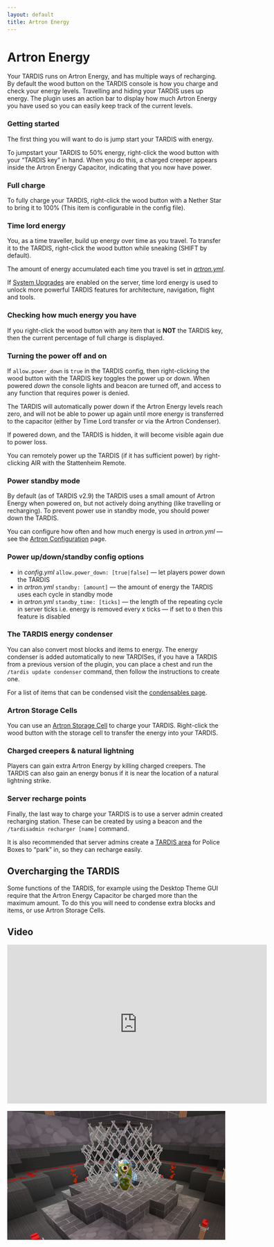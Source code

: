 ```yaml
---
layout: default
title: Artron Energy
---
```


# Artron Energy

Your TARDIS runs on Artron Energy, and has multiple ways of recharging. By default
the wood button on the TARDIS console is how you charge and check your energy levels.
Travelling and hiding your TARDIS uses up energy. The plugin uses an action bar to
display how much Artron Energy you have used so you can easily keep track of the
current levels.

### Getting started

The first thing you will want to do is jump start your TARDIS with energy.

To jumpstart your TARDIS to 50% energy, right-click the wood button with your
“TARDIS key” in hand. When you do this, a charged creeper appears inside the
Artron Energy Capacitor, indicating that you now have power.

### Full charge

To fully charge your TARDIS, right-click the wood button with a Nether Star to
bring it to 100% (This item is configurable in the config file).

### Time lord energy

You, as a time traveller, build up energy over time as you travel. To transfer
it to the TARDIS, right-click the wood button while sneaking (SHIFT by default).

The amount of energy accumulated each time you travel is set in [_artron.yml_](/configuration/energy#player).

If [System Upgrades](system-upgrades) are enabled on the server, time lord energy
is used to unlock more powerful TARDIS features for architecture, navigation, flight and tools.

### Checking how much energy you have

If you right-click the wood button with any item that is **NOT** the TARDIS key,
then the current percentage of full charge is displayed.

### Turning the power off and on

If `allow.power_down` is `true` in the TARDIS config, then right-clicking the
wood button with the TARDIS key toggles the power up or down. When powered _down_
the console lights and beacon are turned off, and access to any function that
requires power is denied.

The TARDIS will automatically power down if the Artron Energy levels reach zero,
and will not be able to power up again until more energy is transferred to the
capacitor (either by Time Lord transfer or via the Artron Condenser).

If powered down, and the TARDIS is hidden, it will become visible again due to
power loss.

You can remotely power up the TARDIS (if it has sufficient power) by right-clicking
AIR with the Stattenheim Remote.

### Power standby mode

By default (as of TARDIS v2.9) the TARDIS uses a small amount of Artron Energy
when powered on, but not actively doing anything (like travelling or recharging).
To prevent power use in standby mode, you should power down the TARDIS.

You can configure how often and how much energy is used in _artron.yml_ — see
the [Artron Configuration](/configuration/energy) page.

### Power up/down/standby config options

- in _config.yml_ `allow.power_down: [true|false]` — let players power down the TARDIS
- in _artron.yml_ `standby: [amount]` — the amount of energy the TARDIS uses each
  cycle in standby mode
- in _artron.yml_ `standby_time: [ticks]` — the length of the repeating cycle in
  server ticks i.e. energy is removed every x ticks — if set to `0` then this
  feature is disabled

### The TARDIS energy condenser

You can also convert most blocks and items to energy. The energy condenser is
added automatically to new TARDISes, if you have a TARDIS from a previous version
of the plugin, you can place a chest and run the `/tardis update condenser` command,
then follow the instructions to create one.

For a list of items that can be condensed visit the [condensables page](/condensables).

### Artron Storage Cells

You can use an [Artron Storage Cell](/artron-cells) to charge your TARDIS.
Right-click the wood button with the storage cell to transfer the energy into
your TARDIS.

### Charged creepers & natural lightning

Players can gain extra Artron Energy by killing charged creepers. The TARDIS can
also gain an energy bonus if it is near the location of a natural lightning strike.

### Server recharge points

Finally, the last way to charge your TARDIS is to use a server admin created
recharging station. These can be created by using a beacon and the
`/tardisadmin recharger [name]` command.

It is also recommended that server admins create a [TARDIS area](/commands/area)
for Police Boxes to “park” in, so they can recharge easily.

## Overcharging the TARDIS

Some functions of the TARDIS, for example using the Desktop Theme GUI require
that the Artron Energy Capacitor be charged more than the maximum amount. To do
this you will need to condense extra blocks and items, or use Artron Storage Cells.

## Video

<iframe src="https://player.vimeo.com/video/57842293" width="600" height="366" frameborder="0" webkitallowfullscreen mozallowfullscreen allowfullscreen></iframe>

![artron energy capacitor](/images/docs/artroncapacitor.jpg)
